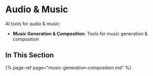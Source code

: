 # Audio & Music

AI tools for audio & music:

- **Music Generation & Composition**: Tools for music generation & composition

## In This Section

{% page-ref page="music-generation-composition.md" %}
